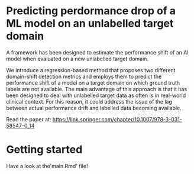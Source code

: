 # Predicting perdormance drop of a ML model on an unlabelled target domain

A framework has been designed to estimate the performance shift of an AI model when evaluated on a new unlabelled target domain.  

We introduce a regression-based method that proposes two different domain-shift detection metrics and employs them to predict the performance shift of a model on a target domain on which ground truth labels are not available. The main advantage of this approach is that it has been designed to deal with unlabelled target data as often is in real-world clinical context. For this reason, it could address the issue of the lag between actual performance drift and labelled data becoming available. 

Read the paper at: https://link.springer.com/chapter/10.1007/978-3-031-58547-0_14 

# Getting started
Have a look at the'main.Rmd' file! 

